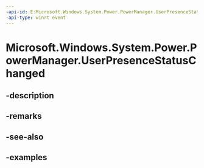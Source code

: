 ```yaml
---
-api-id: E:Microsoft.Windows.System.Power.PowerManager.UserPresenceStatusChanged
-api-type: winrt event
---
```


# Microsoft.Windows.System.Power.PowerManager.UserPresenceStatusChanged

<!--
public static event System.EventHandler<object> UserPresenceStatusChanged;
-->


## -description

## -remarks

## -see-also

## -examples


